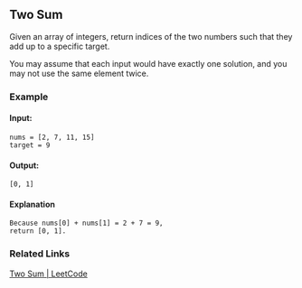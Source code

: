 ## Two Sum

Given an array of integers, return indices of the two numbers such that they add up to a specific target.

You may assume that each input would have exactly one solution, and you may not use the same element twice.

### Example

#### Input:
```
nums = [2, 7, 11, 15]
target = 9
```

#### Output:
```
[0, 1]
```

#### Explanation
```
Because nums[0] + nums[1] = 2 + 7 = 9,
return [0, 1].
```

### Related Links
[Two Sum | LeetCode](https://leetcode.com/problems/two-sum/)
